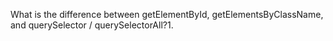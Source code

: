 What is the difference between getElementById, getElementsByClassName, and querySelector / querySelectorAll?1. 